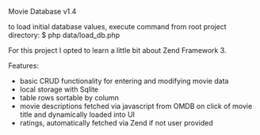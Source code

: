 Movie Database v1.4

to load initial database values, execute command from root project directory:
$ php data/load_db.php

For this project I opted to learn a little bit about Zend Framework 3.

Features:

- basic CRUD functionality for entering and modifying movie data
- local storage with Sqlite
- table rows sortable by column
- movie descriptions fetched via javascript from OMDB on click of movie title and dynamically loaded into UI
- ratings, automatically fetched via Zend if not user provided